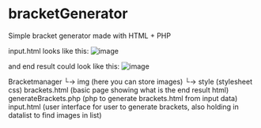 # bracketGenerator
Simple bracket generator made with HTML + PHP

input.html looks like this:
![image](https://user-images.githubusercontent.com/26624433/235363728-bfa64612-5b37-4a95-9d78-c794c3fe553c.png)

and end result could look like this:
![image](https://user-images.githubusercontent.com/26624433/235363734-34bb4379-9f75-4ed0-a67b-97492acfa5b1.png)


Bracketmanager
  └→ img (here you can store images)
  └→ style (stylesheet css)
  brackets.html (basic page showing what is the end result html)
  generateBrackets.php (php to generate brackets.html from input data)
  input.html (user interface for user to generate brackets, also holding in datalist to find images in list)
